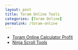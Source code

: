 ```yaml
---
layout: post
title: Toram Online Tools
categories: [Toram Online]
permalink: /toram-online
---
```


- [Toram Online Calculator Profit](/toram-online-calculator)
- [Ninja Scroll Tools](/Toram-Online/ninja-scroll-tools)